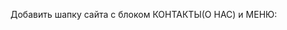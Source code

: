 Добавить шапку сайта с блоком КОНТАКТЫ(О НАС) и МЕНЮ:
<header class="header js-header">
      <div class="header__contacts">
      <div class="header__menu">
        
  
